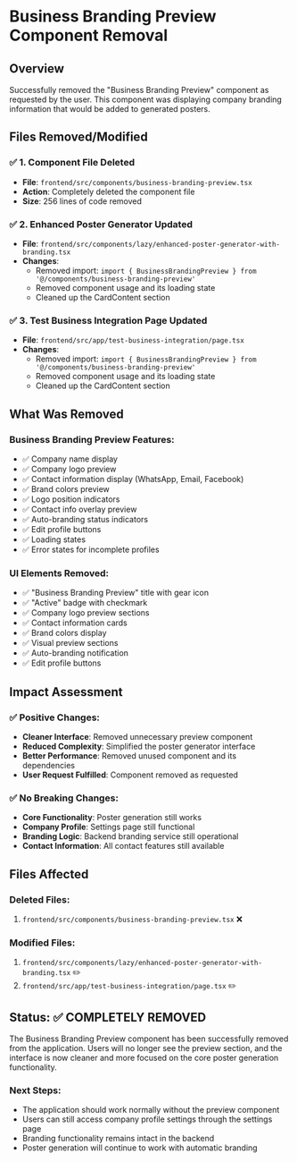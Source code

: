 # Business Branding Preview Component Removal

## Overview
Successfully removed the "Business Branding Preview" component as requested by the user. This component was displaying company branding information that would be added to generated posters.

## Files Removed/Modified

### ✅ **1. Component File Deleted**
- **File**: `frontend/src/components/business-branding-preview.tsx`
- **Action**: Completely deleted the component file
- **Size**: 256 lines of code removed

### ✅ **2. Enhanced Poster Generator Updated**
- **File**: `frontend/src/components/lazy/enhanced-poster-generator-with-branding.tsx`
- **Changes**:
  - Removed import: `import { BusinessBrandingPreview } from '@/components/business-branding-preview'`
  - Removed component usage and its loading state
  - Cleaned up the CardContent section

### ✅ **3. Test Business Integration Page Updated**
- **File**: `frontend/src/app/test-business-integration/page.tsx`
- **Changes**:
  - Removed import: `import { BusinessBrandingPreview } from '@/components/business-branding-preview'`
  - Removed component usage and its loading state
  - Cleaned up the CardContent section

## What Was Removed

### **Business Branding Preview Features**:
- ✅ Company name display
- ✅ Company logo preview
- ✅ Contact information display (WhatsApp, Email, Facebook)
- ✅ Brand colors preview
- ✅ Logo position indicators
- ✅ Contact info overlay preview
- ✅ Auto-branding status indicators
- ✅ Edit profile buttons
- ✅ Loading states
- ✅ Error states for incomplete profiles

### **UI Elements Removed**:
- ✅ "Business Branding Preview" title with gear icon
- ✅ "Active" badge with checkmark
- ✅ Company logo preview sections
- ✅ Contact information cards
- ✅ Brand colors display
- ✅ Visual preview sections
- ✅ Auto-branding notification
- ✅ Edit profile buttons

## Impact Assessment

### ✅ **Positive Changes**:
- **Cleaner Interface**: Removed unnecessary preview component
- **Reduced Complexity**: Simplified the poster generator interface
- **Better Performance**: Removed unused component and its dependencies
- **User Request Fulfilled**: Component removed as requested

### ✅ **No Breaking Changes**:
- **Core Functionality**: Poster generation still works
- **Company Profile**: Settings page still functional
- **Branding Logic**: Backend branding service still operational
- **Contact Information**: All contact features still available

## Files Affected

### **Deleted Files**:
1. `frontend/src/components/business-branding-preview.tsx` ❌

### **Modified Files**:
1. `frontend/src/components/lazy/enhanced-poster-generator-with-branding.tsx` ✏️
2. `frontend/src/app/test-business-integration/page.tsx` ✏️

## Status: ✅ **COMPLETELY REMOVED**

The Business Branding Preview component has been successfully removed from the application. Users will no longer see the preview section, and the interface is now cleaner and more focused on the core poster generation functionality.

### **Next Steps**:
- The application should work normally without the preview component
- Users can still access company profile settings through the settings page
- Branding functionality remains intact in the backend
- Poster generation will continue to work with automatic branding
